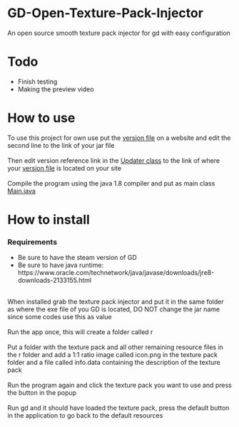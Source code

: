 # GD-Open-Texture-Pack-Injector
An open source smooth texture pack injector for gd with easy configuration

# Todo
<ul>
  <li>Finish testing</li>
  <li>Making the preview video</li>
</ul>

# How to use
To use this project for own use put the [version file](server/version.txt) on a website and edit the second line to the link of your jar file
<br><br>
Then edit version reference link in the [Updater class](program/src/Updater.java) to the link of where your [version file](server/version.txt) is located on your site
<br><br>
Compile the program using the java 1.8 compiler and put as main class [Main.java](program/src/Main.java)

# How to install
<h3>Requirements</h3>
<ul>
  <li>Be sure to have the steam version of GD</li>
  <li>Be sure to have java runtime: https://www.oracle.com/technetwork/java/javase/downloads/jre8-downloads-2133155.html</li>
</ul>
<br>
When installed grab the texture pack injector and put it in the same folder as where the exe file of you GD is located, DO NOT change the jar name since some codes use this as value
<br><br>
Run the app once, this will create a folder called r
<br><br>
Put a folder with the texture pack and all other remaining resource files in the r folder and add a 1:1 ratio image called icon.png in the texture pack folder and a file called info.data containing the description of the texture pack
<br><br>
Run the program again and click the texture pack you want to use and press the button in the popup
<br><br>
Run gd and it should have loaded the texture pack, press the default button in the application to go back to the default resources
